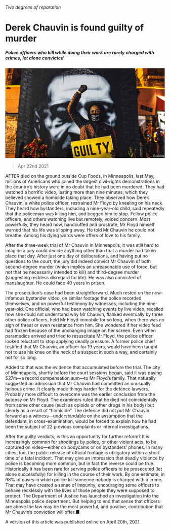 ###### Two degrees of reparation

# Derek Chauvin is found guilty of murder 

##### Police officers who kill while doing their work are rarely charged with crimes, let alone convicted 

![image](images/20210424_usp004.jpg) 

> Apr 22nd 2021 

AFTER  died on the ground outside Cup Foods, in Minneapolis, last May, millions of Americans who joined the largest civil-rights demonstrations in the country’s history were in no doubt that he had been murdered. They had watched a horrific video, lasting more than nine minutes, which they believed showed a homicide taking place. They observed how Derek Chauvin, a white police officer, restrained Mr Floyd by kneeling on his neck. They heard how bystanders, including a nine-year-old child, said repeatedly that the policeman was killing him, and begged him to stop. Fellow police officers, and others watching live but remotely, voiced concern. Most powerfully, they heard how, handcuffed and prostrate, Mr Floyd himself warned that his life was slipping away. He told Mr Chauvin he could not breathe. Among his dying words were offers of love to his family.

After the three-week trial of Mr Chauvin in Minneapolis, it was still hard to imagine a jury could decide anything other than that a murder had taken place that day. After just one day of deliberations, and having put no questions to the court, the jury did indeed convict Mr Chauvin of both second-degree murder (which implies an unreasonable use of force, but not that he necessarily intended to kill) and third-degree murder (suggesting reckless disregard for life). He was also convicted of manslaughter. He could face 40 years in prison.


The prosecution’s case had been straightforward. Much rested on the now-infamous bystander video, on similar footage the police recorded themselves, and on powerful testimony by witnesses, including the nine-year-old. One official, who had been watching events by live video, recalled how she could not understand why Mr Chauvin, flanked eventually by three other police officers, held Mr Floyd immobile for so long, when there was no sign of threat or even resistance from him. She wondered if her video feed had frozen because of the unchanging image on her screen. Even when paramedics arrived and tried to resuscitate Mr Floyd, the police officer looked reluctant to stop applying deadly pressure. A former police chief testified that Mr Chauvin, an officer for 19 years, would have been taught not to use his knee on the neck of a suspect in such a way, and certainly not for so long.

Added to that was the evidence that accumulated before the trial. The city of Minneapolis, shortly before the court sessions began, said it was paying $27m—a record compensation sum—to Mr Floyd’s family. That naturally suggested an admission that Mr Chauvin had committed an unusually heinous crime. It clearly made things harder for the defence lawyers. Probably more difficult to overcome was the earlier conclusion from the autopsy on Mr Floyd. The examiners ruled that he died not coincidentally from some other cause (such as opioids or other drugs in his body) but clearly as a result of “homicide”. The defence did not put Mr Chauvin forward as a witness—understandable on the assumption that the defendant, in cross-examination, would be forced to explain how he had been the subject of 22 previous complaints or internal investigations.

After the guilty verdicts, is this an opportunity for further reform? It is increasingly common for shootings by police, or other violent acts, to be captured on video—either on bodycams or on bystanders’ phones. In many cities, too, the public release of official footage is obligatory within a short time of a fatal incident. That may give an impression that deadly violence by police is becoming more common, but in fact the reverse could be true. Historically it has been rare for serving police officers to be prosecuted (let alone successfully) for killing in the course of their work. By one estimate, in 98% of cases in which police kill someone nobody is charged with a crime. That may have created a sense of impunity, encouraging some officers to behave recklessly with the lives of those people they were supposed to protect. The Department of Justice has launched an investigation into the Minneapolis police department. But helping to end that sense that officers are above the law may be the most powerful, and positive, contribution that Mr Chauvin’s conviction will offer.■

A version of this article was published online on April 20th, 2021.

